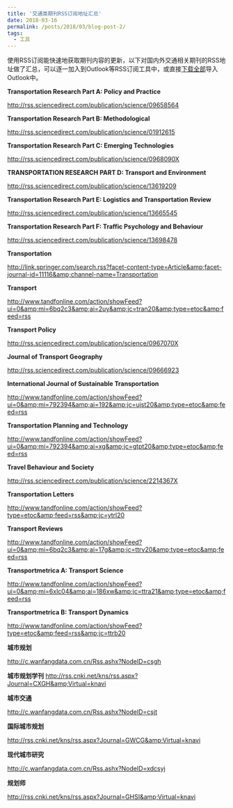 ```yaml
---
title: '交通类期刊RSS订阅地址汇总'
date: 2018-03-16
permalink: /posts/2018/03/blog-post-2/
tags:
  - 工具
---
```


使用RSS订阅能快速地获取期刊内容的更新，以下对国内外交通相关期刊的RSS地址做了汇总，可以逐一加入到Outlook等RSS订阅工具中，或直接[下载全部](http://YilingDeng.github.io/files/RSS.opml)导入Outlook中。

**Transportation Research Part A: Policy and Practice**  

http://rss.sciencedirect.com/publication/science/09658564  

**Transportation Research Part B: Methodological**

http://rss.sciencedirect.com/publication/science/01912615  

**Transportation Research Part C: Emerging Technologies**

http://rss.sciencedirect.com/publication/science/0968090X

**TRANSPORTATION RESEARCH PART D: Transport and Environment**

http://rss.sciencedirect.com/publication/science/13619209

**Transportation Research Part E: Logistics and Transportation Review**

http://rss.sciencedirect.com/publication/science/13665545

**Transportation Research Part F: Traffic Psychology and Behaviour**

http://rss.sciencedirect.com/publication/science/13698478

**Transportation**

http://link.springer.com/search.rss?facet-content-type=Article&amp;facet-journal-id=11116&amp;channel-name=Transportation

**Transport**

http://www.tandfonline.com/action/showFeed?ui=0&amp;mi=6bq2c3&amp;ai=2uy&amp;jc=tran20&amp;type=etoc&amp;feed=rss

**Transport Policy**

http://rss.sciencedirect.com/publication/science/0967070X

**Journal of Transport Geography**

http://rss.sciencedirect.com/publication/science/09666923

**International Journal of Sustainable Transportation**

http://www.tandfonline.com/action/showFeed?ui=0&amp;mi=792394&amp;ai=192&amp;jc=ujst20&amp;type=etoc&amp;feed=rss

**Transportation Planning and Technology**

http://www.tandfonline.com/action/showFeed?ui=0&amp;mi=792394&amp;ai=xg&amp;jc=gtpt20&amp;type=etoc&amp;feed=rss

**Travel Behaviour and Society**

http://rss.sciencedirect.com/publication/science/2214367X

**Transportation Letters**

http://www.tandfonline.com/action/showFeed?type=etoc&amp;feed=rss&amp;jc=ytrl20

**Transport Reviews**

http://www.tandfonline.com/action/showFeed?ui=0&amp;mi=6bq2c3&amp;ai=17g&amp;jc=ttrv20&amp;type=etoc&amp;feed=rss

**Transportmetrica A: Transport Science**

http://www.tandfonline.com/action/showFeed?ui=0&amp;mi=6xlc04&amp;ai=186xw&amp;jc=ttra21&amp;type=etoc&amp;feed=rss

**Transportmetrica B: Transport Dynamics**

http://www.tandfonline.com/action/showFeed?type=etoc&amp;feed=rss&amp;jc=ttrb20

**城市规划**

http://c.wanfangdata.com.cn/Rss.ashx?NodeID=csgh

**城市规划学刊**
http://rss.cnki.net/kns/rss.aspx?Journal=CXGH&amp;Virtual=knavi

**城市交通**

http://c.wanfangdata.com.cn/Rss.ashx?NodeID=csjt

**国际城市规划**

http://rss.cnki.net/kns/rss.aspx?Journal=GWCG&amp;Virtual=knavi

**现代城市研究**

http://c.wanfangdata.com.cn/Rss.ashx?NodeID=xdcsyj

**规划师**

http://rss.cnki.net/kns/rss.aspx?Journal=GHSI&amp;Virtual=knavi